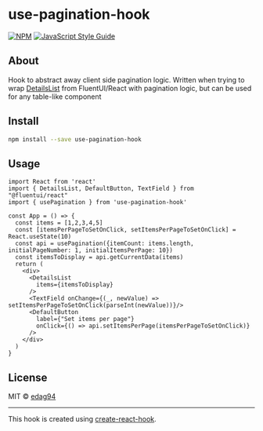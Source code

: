 # use-pagination-hook

> 

[![NPM](https://img.shields.io/npm/v/use-pagination-hook.svg)](https://www.npmjs.com/package/use-pagination-hook) [![JavaScript Style Guide](https://img.shields.io/badge/code_style-standard-brightgreen.svg)](https://standardjs.com)

## About
Hook to abstract away client side pagination logic. Written when trying to wrap [DetailsList](https://github.com/microsoft/fluentui/blob/master/packages/react/src/DetailsList.ts) from FluentUI/React with pagination logic, but can be used for any table-like component

## Install

```bash
npm install --save use-pagination-hook
```

## Usage

```tsx
import React from 'react'
import { DetailsList, DefaultButton, TextField } from "@fluentui/react"
import { usePagination } from 'use-pagination-hook'

const App = () => {
  const items = [1,2,3,4,5]
  const [itemsPerPageToSetOnClick, setItemsPerPageToSetOnClick] = React.useState(10)
  const api = usePagination({itemCount: items.length, initialPageNumber: 1, initialItemsPerPage: 10})
  const itemsToDisplay = api.getCurrentData(items)
  return (
    <div>
      <DetailsList
        items={itemsToDisplay}
      />
      <TextField onChange={(_, newValue) => setItemsPerPageToSetOnClick(parseInt(newValue))}/>
      <DefaultButton
        label={"Set items per page"}
        onClick={() => api.setItemsPerPage(itemsPerPageToSetOnClick)}
      />
    </div>
  )
}
```

## License

MIT © [edag94](https://github.com/edag94)

---

This hook is created using [create-react-hook](https://github.com/hermanya/create-react-hook).